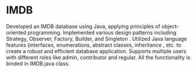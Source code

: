 # IMDB
 Developed an IMDB database using Java, applying principles of object-oriented programming.
Implemented various design patterns including Strategy, Observer, Factory, Builder, and Singleton .
Utilized Java language features (interfaces, enumerations, abstract classes, inheritance , etc.  to create a robust and efficient database application. Supports multiple users with different roles like admin, contributor and regular.
All the functionality is binded in IMDB.java class.
